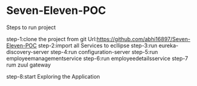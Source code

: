 # Seven-Eleven-POC

Steps to run project

step-1:clone the project from git  Url:https://github.com/abhi16897/Seven-Eleven-POC
step-2:import all Services to ecllipse
step-3:run eureka-discovery-server
step-4:run configuration-server
step-5:run employeemanagementservice
step-6:run employeedetailsservice
step-7 rum zuul gateway


step-8:start Exploring the Application
